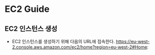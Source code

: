 # EC2 Guide

## EC2 인스턴스 생성
- EC2 인스턴스를 생성하기 위해 다음의 URL에 접속한다.
https://eu-west-2.console.aws.amazon.com/ec2/home?region=eu-west-2#Home:
